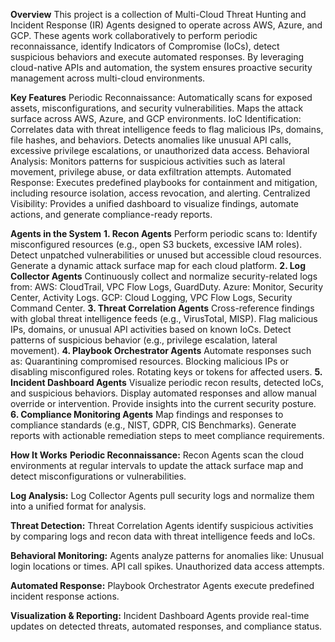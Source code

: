 **Overview**
This project is a collection of Multi-Cloud Threat Hunting and Incident Response (IR) Agents designed to operate across AWS, Azure, and GCP. These agents work collaboratively to perform periodic reconnaissance, identify Indicators of Compromise (IoCs), detect suspicious behaviors and execute automated responses. By leveraging cloud-native APIs and automation, the system ensures proactive security management across multi-cloud environments.

**Key Features**
Periodic Reconnaissance:
Automatically scans for exposed assets, misconfigurations, and security vulnerabilities.
Maps the attack surface across AWS, Azure, and GCP environments.
IoC Identification:
Correlates data with threat intelligence feeds to flag malicious IPs, domains, file hashes, and behaviors.
Detects anomalies like unusual API calls, excessive privilege escalations, or unauthorized data access.
Behavioral Analysis:
Monitors patterns for suspicious activities such as lateral movement, privilege abuse, or data exfiltration attempts.
Automated Response:
Executes predefined playbooks for containment and mitigation, including resource isolation, access revocation, and alerting.
Centralized Visibility:
Provides a unified dashboard to visualize findings, automate actions, and generate compliance-ready reports.

****Agents in the System****
**1. Recon Agents**
Perform periodic scans to:
Identify misconfigured resources (e.g., open S3 buckets, excessive IAM roles).
Detect unpatched vulnerabilities or unused but accessible cloud resources.
Generate a dynamic attack surface map for each cloud platform.
**2. Log Collector Agents**
Continuously collect and normalize security-related logs from:
AWS: CloudTrail, VPC Flow Logs, GuardDuty.
Azure: Monitor, Security Center, Activity Logs.
GCP: Cloud Logging, VPC Flow Logs, Security Command Center.
**3. Threat Correlation Agents**
Cross-reference findings with global threat intelligence feeds (e.g., VirusTotal, MISP).
Flag malicious IPs, domains, or unusual API activities based on known IoCs.
Detect patterns of suspicious behavior (e.g., privilege escalation, lateral movement).
**4. Playbook Orchestrator Agents**
Automate responses such as:
Quarantining compromised resources.
Blocking malicious IPs or disabling misconfigured roles.
Rotating keys or tokens for affected users.
**5. Incident Dashboard Agents**
Visualize periodic recon results, detected IoCs, and suspicious behaviors.
Display automated responses and allow manual override or intervention.
Provide insights into the current security posture.
**6. Compliance Monitoring Agents**
Map findings and responses to compliance standards (e.g., NIST, GDPR, CIS Benchmarks).
Generate reports with actionable remediation steps to meet compliance requirements.

****How It Works****
**Periodic Reconnaissance:**
Recon Agents scan the cloud environments at regular intervals to update the attack surface map and detect misconfigurations or vulnerabilities.

**Log Analysis:**
Log Collector Agents pull security logs and normalize them into a unified format for analysis.

**Threat Detection:**
Threat Correlation Agents identify suspicious activities by comparing logs and recon data with threat intelligence feeds and IoCs.

**Behavioral Monitoring:**
Agents analyze patterns for anomalies like:
Unusual login locations or times.
API call spikes.
Unauthorized data access attempts.

**Automated Response:**
Playbook Orchestrator Agents execute predefined incident response actions.

**Visualization & Reporting:**
Incident Dashboard Agents provide real-time updates on detected threats, automated responses, and compliance status.
